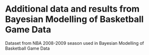# Additional data and results from Bayesian Modelling of Basketball Game Data 
Dataset from NBA 2008-2009 season used in Bayesian Modelling of Basketball Game Data 
